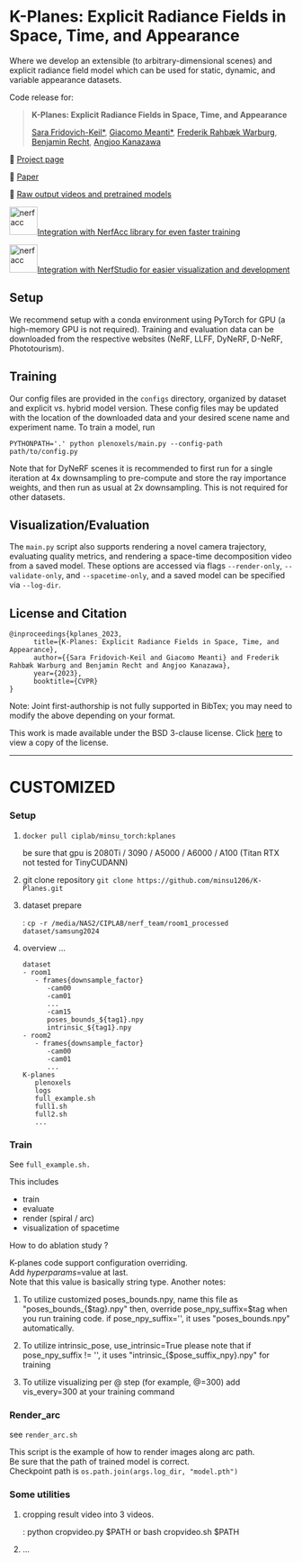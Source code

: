 # K-Planes: Explicit Radiance Fields in Space, Time, and Appearance

Where we develop an extensible (to arbitrary-dimensional scenes) and explicit radiance field model which can be used for static, dynamic, and variable appearance datasets.

Code release for:

> __K-Planes: Explicit Radiance Fields in Space, Time, and Appearance__
>
> [Sara Fridovich-Keil*](https://people.eecs.berkeley.edu/~sfk/), [Giacomo Meanti*](https://www.iit.it/web/iit-mit-usa/people-details/-/people/giacomo-meanti), [Frederik Rahbæk Warburg](https://frederikwarburg.github.io/), [Benjamin Recht](https://people.eecs.berkeley.edu/~brecht/), [Angjoo Kanazawa](https://people.eecs.berkeley.edu/~kanazawa/)

:rocket: [Project page](https://sarafridov.github.io/K-Planes)

:newspaper: [Paper](https://arxiv.org/abs/2301.10241)

:file_folder: [Raw output videos and pretrained models](https://drive.google.com/drive/folders/1zs_folzaCdv88y065wc6365uSRfsqITH)

<img src="https://github.com/sarafridov/K-Planes/blob/gh-pages/assets/nerfacc.png" alt="nerfacc" width="50"/>[Integration with NerfAcc library for even faster training](https://www.nerfacc.com/en/stable/examples/dynamic/kplanes.html)

<img src="https://github.com/sarafridov/K-Planes/blob/gh-pages/assets/dozer.png" alt="nerfacc" width="50"/>[Integration with NerfStudio for easier visualization and development](https://github.com/Giodiro/kplanes_nerfstudio)


## Setup 

We recommend setup with a conda environment using PyTorch for GPU (a high-memory GPU is not required). Training and evaluation data can be downloaded from the respective websites (NeRF, LLFF, DyNeRF, D-NeRF, Phototourism). 

## Training

Our config files are provided in the `configs` directory, organized by dataset and explicit vs. hybrid model version. These config files may be updated with the location of the downloaded data and your desired scene name and experiment name. To train a model, run
```
PYTHONPATH='.' python plenoxels/main.py --config-path path/to/config.py
```

Note that for DyNeRF scenes it is recommended to first run for a single iteration at 4x downsampling to pre-compute and store the ray importance weights, and then run as usual at 2x downsampling. This is not required for other datasets.

## Visualization/Evaluation

The `main.py` script also supports rendering a novel camera trajectory, evaluating quality metrics, and rendering a space-time decomposition video from a saved model. These options are accessed via flags `--render-only`, `--validate-only`, and `--spacetime-only`, and a saved model can be specified via `--log-dir`.


## License and Citation

```
@inproceedings{kplanes_2023,
      title={K-Planes: Explicit Radiance Fields in Space, Time, and Appearance},
      author={{Sara Fridovich-Keil and Giacomo Meanti} and Frederik Rahbæk Warburg and Benjamin Recht and Angjoo Kanazawa},
      year={2023},
      booktitle={CVPR}
}
```
Note: Joint first-authorship is not fully supported in BibTex; you may need to modify the above depending on your format.

This work is made available under the BSD 3-clause license. Click [here](LICENSE) to view a copy of the license.

---

# CUSTOMIZED

### Setup 
1. `docker pull ciplab/minsu_torch:kplanes`
   
   be sure that gpu is 2080Ti / 3090 / A5000 / A6000 / A100 (Titan RTX not 
   tested for TinyCUDANN)

2. git clone repository
   `git clone https://github.com/minsu1206/K-Planes.git`


2. dataset prepare

   : `cp -r /media/NAS2/CIPLAB/nerf_team/room1_processed dataset/samsung2024`

3. overview ...

   ```
   dataset
   - room1
      - frames{downsample_factor}
         -cam00
         -cam01
         ...
         -cam15
         poses_bounds_${tag1}.npy
         intrinsic_${tag1}.npy
   - room2
      - frames{downsample_factor}
         -cam00
         -cam01
         ...
   K-planes
      plenoxels
      logs
      full_example.sh
      full1.sh
      full2.sh
      ...
   ```

### Train

See `full_example.sh.`

This includes
- train
- evaluate
- render (spiral / arc)
- visualization of spacetime

How to do ablation study ?

K-planes code support configuration overriding. <br>
Add $hyperparams=$value at last. <br>
Note that this value is basically string type.
Another notes:
1. To utilize customized poses_bounds.npy, name this file as "poses_bounds_{$tag}.npy"
   then, override pose_npy_suffix=$tag when you run training code.
   if pose_npy_suffix='', it uses "poses_bounds.npy" automatically.

2. To utilize intrinsic_pose, use_intrinsic=True
   please note that if pose_npy_suffix != '', it uses "intrinsic_{$pose_suffix_npy}.npy" for training

3. To utilize visualizing per @ step (for example, @=300)
   add vis_every=300 at your training command

### Render_arc

see `render_arc.sh`

This script is the example of how to render images along arc path. <br>
Be sure that the path of trained model is correct. <br>
Checkpoint path is `os.path.join(args.log_dir, "model.pth")`

### Some utilities
1. cropping result video into 3 videos. 
   
   : python cropvideo.py $PATH or bash cropvideo.sh $PATH

2. ...
